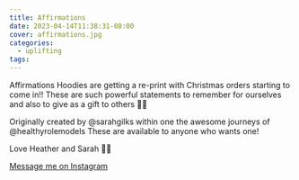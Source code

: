 ```yaml
---
title: Affirmations
date: 2023-04-14T11:38:31-08:00
cover: affirmations.jpg
categories:
  - uplifting
tags:
---
```


Affirmations Hoodies are getting a re-print with Christmas orders starting to come in!! These are such powerful statements to remember for ourselves and also to give as a gift to others 🩷💥

Originally created by @sarahgilks within one the awesome journeys of @healthyrolemodels These are available to anyone who wants one!

Love Heather and Sarah 🌊💗

<!--more-->
[Message me on Instagram](https://www.instagram.com/reel/DA2YbNBpuKr/)
